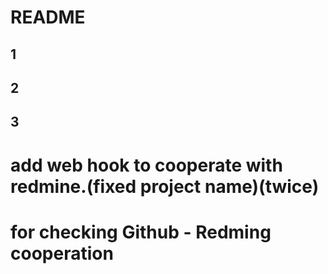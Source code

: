 # README
## 1
## 2
## 3

# add web hook to cooperate with redmine.(fixed project name)(twice)
# for checking Github - Redming cooperation
